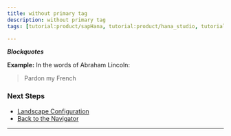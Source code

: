 ```yaml
---
title: without primary tag
description: without primary tag
tags: [tutorial:product/sapHana, tutorial:product/hana_studio, tutorial>beginner, 123, products:analytics/73554900100700000651/01200314690800000638/01200314690900001216 ]

---
```


***Blockquotes***

  **Example:** 
In the words of Abraham Lincoln:
> Pardon my French


### Next Steps
 
  - [Landscape Configuration](http://go.sap.com/developer/tutorials/ci-best-practices-landscape.html)
  - [Back   to the Navigator](http://go.sap.com/developer/tutorials/ci-best-practices-intro.html)
 
---
